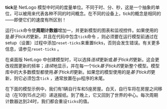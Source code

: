 ﻿**tick**是 NetLogo 模型中时间的度量单位。不同于时、分、秒，这是一个抽象的单位，可以被用来代表各种不同的时间概念。在不同的设备上，tick的概念是相同的——即便它们的速度有所区别！

运行`tick`命令使**周期计数器**增加一，并更新模型的图表和监视控件。如果使用的是*基于tick的*更新，并且在代码中包含`tick`命令 ，则必须要在运行模型前通过在 setup（设置）过程中添加`reset-ticks`来重置ticks，否则会发生错误。有关更多信息，请参见`reset-ticks` 。

在桌面版 NetLogo 中创建模型时，可以选择*连续*更新或*基于tick的*更新。这会更改视图更新的频率；*连续*地显示，并在每一个tick*基于tick的*更新整个模型。模型库中的大多数模型都使用*基于tick的*更新。如果您的模型使用的是*基于tick的*更新，则它必须包含`tick` ，通常放置在`go`程序的末尾。

在下面的模型示例中，我们有1辆自行车和5座房屋。白天，自行车将在房屋之间移动（在10到15点之间）递送报纸。到了晚上，它又回到了世界的中心。每次周期计数器达到24时，我们都会重设`ticks`的值。
